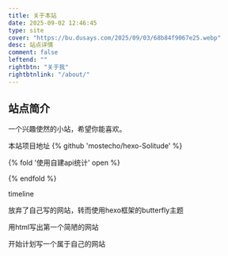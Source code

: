 ```yaml
---
title: 关于本站
date: 2025-09-02 12:46:45
type: site
cover: "https://bu.dusays.com/2025/09/03/68b84f9067e25.webp"
desc: 站点详情
comment: false
leftend: ""
rightbtn: "关于我"
rightbtnlink: "/about/"
---
```


## 站点简介
一个兴趣使然的小站，希望你能喜欢。

本站项目地址
{% github 'mostecho/hexo-Solitude' %}



{% fold '使用自建api统计' open %}

{% endfold %}


timeline


放弃了自己写的网站，转而使用hexo框架的butterfly主题


用html写出第一个简陋的网站



开始计划写一个属于自己的网站



